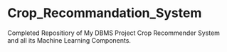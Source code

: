 # Crop_Recommandation_System
Completed Repositiory of My DBMS Project Crop Recommender System and all its Machine Learning Components.
